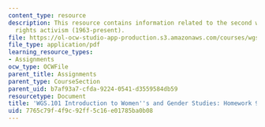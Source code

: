 ```yaml
---
content_type: resource
description: This resource contains information related to the second wave of women's
  rights activism (1963-present).
file: https://ol-ocw-studio-app-production.s3.amazonaws.com/courses/wgs-101-introduction-to-womens-and-gender-studies-fall-2014/7765c79f4f9c92ff5c16e01785ba0b08_MITWGS_101F14_Hwork9.pdf
file_type: application/pdf
learning_resource_types:
- Assignments
ocw_type: OCWFile
parent_title: Assignments
parent_type: CourseSection
parent_uid: b7af93a7-cfda-9224-0541-d3559584db59
resourcetype: Document
title: 'WGS.101 Introduction to Women''s and Gender Studies: Homework 9 Sisters'
uid: 7765c79f-4f9c-92ff-5c16-e01785ba0b08
---
```

